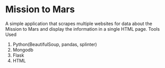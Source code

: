 # Mission to Mars

A simple application that scrapes multiple websites for data about the Mission to Mars and display the information in a single HTML page.
Tools Used
1. Python(BeautifulSoup, pandas, splinter)
1. Mongodb
1. Flask
1. HTML
